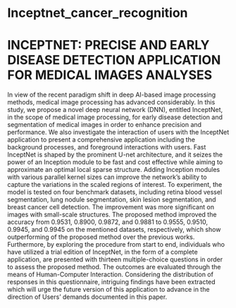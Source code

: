 # Inceptnet_cancer_recognition
# INCEPTNET: PRECISE AND EARLY DISEASE DETECTION APPLICATION FOR MEDICAL IMAGES ANALYSES 
In view of the recent paradigm shift in deep AI-based image processing methods, medical image processing has advanced considerably. In this study, we propose a novel deep neural network (DNN), entitled InceptNet, in the scope of medical image processing, for early disease detection and segmentation of medical images in order to enhance precision and performance. We also investigate the interaction of users with the InceptNet application to present a comprehensive application including the background processes, and foreground interactions with users. Fast InceptNet is shaped by the prominent U-net architecture, and it seizes the power of an Inception module to be fast and cost effective while aiming to approximate an optimal local sparse structure. Adding Inception modules with various parallel kernel sizes can improve the network’s ability to capture the variations in the scaled regions of interest. To experiment, the model is tested on four benchmark datasets, including retina blood vessel segmentation, lung nodule segmentation, skin lesion segmentation, and breast cancer cell detection. The improvement was more significant on images with small-scale structures. The proposed method improved the accuracy from 0.9531, 0.8900, 0.9872, and 0.9881 to 0.9555, 0.9510, 0.9945, and 0.9945 on the mentioned datasets, respectively, which show outperforming of the proposed method over the previous works. 
Furthermore, by exploring the procedure from start to end, individuals who have utilized a trial edition of InceptNet, in the form of a complete application, are presented with thirteen multiple-choice questions in order to assess the proposed method. The outcomes are evaluated through the means of Human-Computer Interaction. Considering the distribution of responses in this questionnaire, intriguing findings have been extracted which will urge the future version of this application to advance in the direction of Users’ demands documented in this paper.
